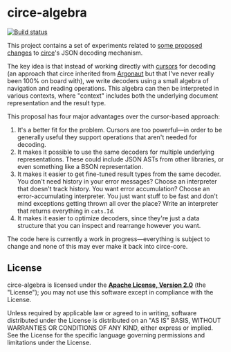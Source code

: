 # circe-algebra

[![Build status](https://img.shields.io/travis/travisbrown/circe-algebra/master.svg)](https://travis-ci.org/travisbrown/circe-algebra)

This project contains a set of experiments related to [some proposed changes][circe-228] to [circe][circe]'s JSON
decoding mechanism.

The key idea is that instead of working directly with [cursors][hcursor] for decoding (an approach that circe inherited
from [Argonaut][argonaut] but that I've never really been 100% on board with), we write decoders using a small algebra
of navigation and reading operations. This algebra can then be interpreted in various contexts, where "context"
includes both the underlying document representation and the result type.

This proposal has four major advantages over the cursor-based approach:

1. It's a better fit for the problem. Cursors are too powerful—in order to be generally useful they support operations
   that aren't needed for decoding.
2. It makes it possible to use the same decoders for multiple underlying representations. These could include JSON ASTs
   from other libraries, or even something like a BSON representation.
3. It makes it easier to get fine-tuned result types from the same decoder. You don't need history in your error
   messages? Choose an interpreter that doesn't track history. You want error accumulation? Choose an error-accumulating
   interpreter. You just want stuff to be fast and don't mind exceptions getting thrown all over the place? Write an
   interpreter that returns everything in `cats.Id`.
4. It makes it easier to optimize decoders, since they're just a data structure that you can inspect and rearrange
   however you want.

The code here is currently a work in progress—everything is subject to change and none of this may ever make it back
into circe-core.

## License

circe-algebra is licensed under the **[Apache License, Version 2.0][apache]** (the
"License"); you may not use this software except in compliance with the License.

Unless required by applicable law or agreed to in writing, software
distributed under the License is distributed on an "AS IS" BASIS,
WITHOUT WARRANTIES OR CONDITIONS OF ANY KIND, either express or implied.
See the License for the specific language governing permissions and
limitations under the License.

[apache]: http://www.apache.org/licenses/LICENSE-2.0
[argonaut]: http://argonaut.io/
[circe]: http://circe.io/
[circe-228]: https://github.com/circe/circe/issues/228
[hcursor]: https://circe.github.io/circe/api/io/circe/HCursor.html
